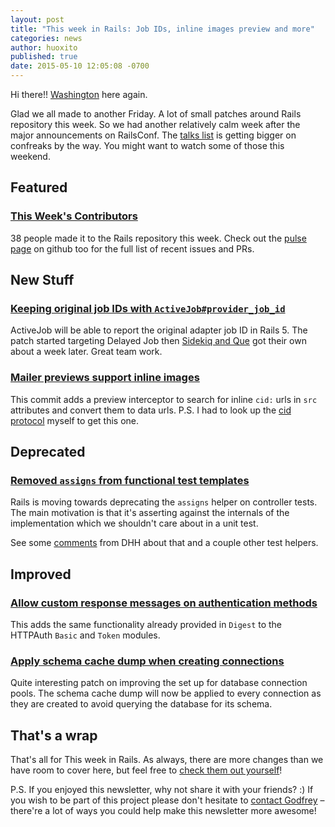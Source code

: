 ```yaml
---
layout: post
title: "This week in Rails: Job IDs, inline images preview and more"
categories: news
author: huoxito
published: true
date: 2015-05-10 12:05:08 -0700
---
```


Hi there!! [Washington](https://twitter.com/huoxito) here again.

Glad we all made to another Friday. A lot of small patches around Rails repository this week. So we had another relatively calm week after the major announcements on RailsConf. The [talks list](http://confreaks.tv/events/railsconf2015) is getting bigger on confreaks by the way. You might want to watch some of those this weekend.

## Featured

### [This Week's Contributors](http://contributors.rubyonrails.org/contributors/in-time-window/20150502-20150508)

38 people made it to the Rails repository this week. Check out the [pulse page](https://github.com/rails/rails/pulse) on github too for the full list of recent issues and PRs.

## New Stuff

### [Keeping original job IDs with `ActiveJob#provider_job_id`](https://github.com/rails/rails/pull/19910)

ActiveJob will be able to report the original adapter job ID in Rails 5. The patch started targeting Delayed Job then [Sidekiq and Que](https://github.com/rails/rails/pull/20056) got their own about a week later. Great team work.

### [Mailer previews support inline images](https://github.com/rails/rails/commit/60239f3e5a3303b4135e30469ba7dbf27890008d)

This commit adds a preview interceptor to search for inline `cid:` urls in `src` attributes and convert them to data urls. P.S. I had to look up the [cid protocol](http://tools.ietf.org/html/rfc2111) myself to get this one.

## Deprecated

### [Removed `assigns` from functional test templates](https://github.com/rails/rails/pull/19976)

Rails is moving towards deprecating the `assigns` helper on controller tests. The main motivation is that it's asserting against the internals of the implementation which we shouldn't care about in a unit test.

See some [comments](https://github.com/rails/rails/pull/18305#issuecomment-68605166) from DHH about that and a couple other test helpers.

## Improved

### [Allow custom response messages on authentication methods](https://github.com/rails/rails/pull/19981)

This adds the same functionality already provided in `Digest` to the HTTPAuth `Basic` and `Token` modules.

### [Apply schema cache dump when creating connections](https://github.com/rails/rails/pull/17632)

Quite interesting patch on improving the set up for database connection pools. The schema cache dump will now be applied to every connection as they are created to avoid querying the database for its schema.

## That's a wrap

That's all for This week in Rails. As always, there are more changes than we have room to cover here, but feel free to [check them out yourself](https://github.com/rails/rails)!

P.S. If you enjoyed this newsletter, why not share it with your friends? :) If you wish to be part of this project please don't hesitate to [contact Godfrey](mailto:godfrey@brewhouse.io) – there're a lot of ways you could help make this newsletter more awesome!

